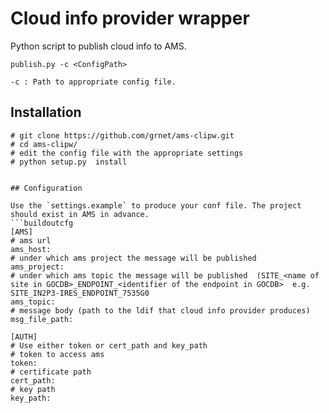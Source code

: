 # Cloud info provider wrapper

Python script to publish cloud info to AMS.

`publish.py -c <ConfigPath>`

`-c : Path to appropriate config file.`

## Installation 
```buildoutcfg
# git clone https://github.com/grnet/ams-clipw.git
# cd ams-clipw/
# edit the config file with the appropriate settings 
# python setup.py  install


## Configuration

Use the `settings.example` to produce your conf file. The project should exist in AMS in advance.
```buildoutcfg
[AMS]
# ams url
ams_host:
# under which ams project the message will be published
ams_project:
# under which ams topic the message will be published  (SITE_<name of site in GOCDB>_ENDPOINT_<identifier of the endpoint in GOCDB>  e.g. SITE_IN2P3-IRES_ENDPOINT_7535G0
ams_topic:  
# message body (path to the ldif that cloud info provider produces)
msg_file_path: 

[AUTH]
# Use either token or cert_path and key_path
# token to access ams
token:
# certificate path
cert_path:
# key path
key_path:
```
